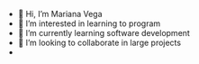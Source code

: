 - 👋 Hi, I’m Mariana Vega
- 👀 I’m interested in learning to program
- 🌱 I’m currently learning software development
- 💞️ I’m looking to collaborate  in large projects
- 

<!---
Mv1524/Mv1524 is a ✨ special ✨ repository because its `README.md` (this file) appears on your GitHub profile.
You can click the Preview link to take a look at your changes.
--->

